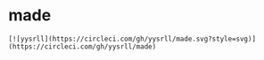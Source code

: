 # made
    [![yysrll](https://circleci.com/gh/yysrll/made.svg?style=svg)](https://circleci.com/gh/yysrll/made)
